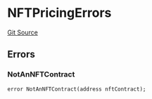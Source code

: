 # NFTPricingErrors
[Git Source](https://github.com/thrackle-io/tron/blob/d0e19eee889b51e6e21299e25b4ddf10ffd75bd7/src/common/IErrors.sol)


## Errors
### NotAnNFTContract

```solidity
error NotAnNFTContract(address nftContract);
```


